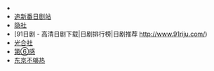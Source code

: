 * []()
* [追新番日剧站](http://zhuixinfan.com/main.php)
* [隐社](http://www.hideystudio.com/drama/)
* [91日剧 - 高清日剧下载|日剧排行榜|日剧推荐
http://www.91riju.com/)
* [光合社](http://pssclub.com/forum.php)
* [第⑥感](http://forum.6cn.org/forum-105-1.html)
* [东京不够热](http://www.tokyonothot.com/portal.php)
